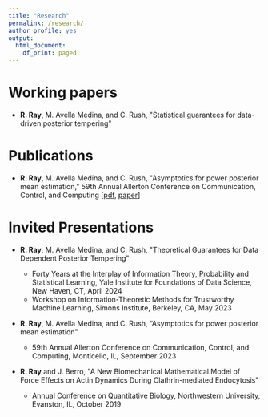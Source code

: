 ```yaml
---
title: "Research"
permalink: /research/
author_profile: yes
output:
  html_document:
    df_print: paged
---
```


# Working papers
* **R. Ray**, M. Avella Medina, and C. Rush, "Statistical guarantees for data-driven posterior tempering" 

# Publications
* **R. Ray**, M. Avella Medina, and C. Rush, "Asymptotics for power posterior mean estimation," 59th Annual Allerton Conference on Communication, Control, and Computing [[pdf](https://arxiv.org/pdf/2310.07900), [paper](https://ieeexplore.ieee.org/document/10313460)]

# Invited Presentations
* **R. Ray**, M. Avella Medina, and C. Rush, "Theoretical Guarantees for Data Dependent Posterior Tempering" 
    * Forty Years at the Interplay of Information Theory, Probability and Statistical Learning, Yale Institute for Foundations of Data Science, New Haven, CT, April 2024
    * Workshop on Information-Theoretic Methods for Trustworthy Machine Learning, Simons Institute, Berkeley, CA, May 2023
       
* **R. Ray**, M. Avella Medina, and C. Rush, “Asymptotics for power posterior mean estimation"
    * 59th Annual Allerton Conference on Communication, Control, and Computing, Monticello, IL, September 2023

* **R. Ray** and J. Berro, "A New Biomechanical Mathematical Model of Force Effects on Actin Dynamics During Clathrin-mediated Endocytosis"
    * Annual Conference on Quantitative Biology, Northwestern University, Evanston, IL, October 2019

